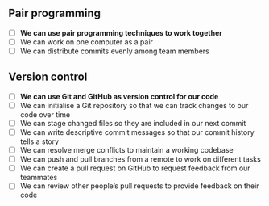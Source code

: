 ## Pair programming

- [ ] **We can use pair programming techniques to work together**
- [ ] We can work on one computer as a pair
- [ ] We can distribute commits evenly among team members

## Version control

- [ ] **We can use Git and GitHub as version control for our code**
- [ ] We can initialise a Git repository so that we can track changes to our code over time
- [ ] We can stage changed files so they are included in our next commit
- [ ] We can write descriptive commit messages so that our commit history tells a story
- [ ] We can resolve merge conflicts to maintain a working codebase
- [ ] We can push and pull branches from a remote to work on different tasks
- [ ] We can create a pull request on GitHub to request feedback from our teammates
- [ ] We can review other people’s pull requests to provide feedback on their code
